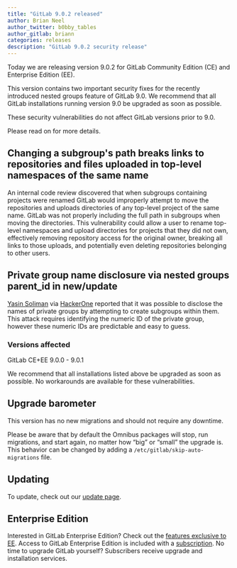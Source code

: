 ```yaml
---
title: "GitLab 9.0.2 released"
author: Brian Neel
author_twitter: b0bby_tables
author_gitlab: briann
categories: releases
description: "GitLab 9.0.2 security release"
---
```


Today we are releasing version 9.0.2 for GitLab
Community Edition (CE) and Enterprise Edition (EE).

This version contains two important security fixes for the recently introduced
nested groups feature of GitLab 9.0. We recommend that all GitLab installations
running version 9.0 be upgraded as soon as possible.

These security vulnerabilities do not affect GitLab versions prior to 9.0.

Please read on for more details.

<!-- more -->

## Changing a subgroup's path breaks links to repositories and files uploaded in top-level namespaces of the same name

An internal code review discovered that when subgroups containing projects were
renamed GitLab would improperly attempt to move the repositories and uploads
directories of any top-level project of the same name. GitLab was not properly
including the full path in subgroups when moving the directories. This
vulnerability could allow a user to rename top-level namespaces and upload
directories for projects that they did not own, effectively removing repository
access for the original owner, breaking all links to those uploads, and
potentially even deleting repositories belonging to other users.

[#29843]: https://gitlab.com/gitlab-org/gitlab-ce/issues/29843

## Private group name disclosure via nested groups parent_id in new/update

[Yasin Soliman] via [HackerOne] reported that it was possible to disclose the
names of private groups by attempting to create subgroups within them. This attack
requires identifying the numeric ID of the private group, however these numeric
IDs are predictable and easy to guess.

[#29875]: https://gitlab.com/gitlab-org/gitlab-ce/issues/29875

[Yasin Soliman]: https://twitter.com/SecurityYasin
[HackerOne]: https://hackerone.com/

### Versions affected

GitLab CE+EE 9.0.0 - 9.0.1

We recommend that all installations listed above be upgraded as soon as possible.
No workarounds are available for these vulnerabilities.

## Upgrade barometer

This version has no new migrations and should not require any downtime.

Please be aware that by default the Omnibus packages will stop, run migrations,
and start again, no matter how “big” or “small” the upgrade is. This behavior
can be changed by adding a `/etc/gitlab/skip-auto-migrations` file.

## Updating

To update, check out our [update page](/update/).

## Enterprise Edition

Interested in GitLab Enterprise Edition? Check out the [features exclusive to
EE](/features/#enterprise).
Access to GitLab Enterprise Edition is included with a
[subscription](/pricing/). No time to upgrade GitLab
yourself? Subscribers receive upgrade and installation services.
